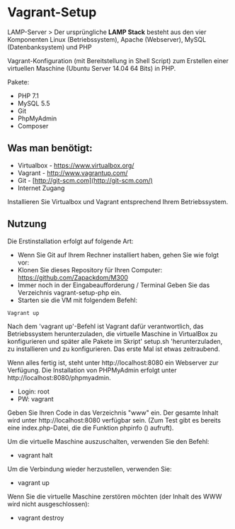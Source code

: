 # Vagrant-Setup

LAMP-Server > Der ursprüngliche **LAMP Stack** besteht aus den vier Komponenten Linux (Betriebssystem), Apache (Webserver), MySQL (Datenbanksystem) und PHP 

Vagrant-Konfiguration (mit Bereitstellung in Shell Script) zum Erstellen einer virtuellen Maschine (Ubuntu Server 14.04 64 Bits) in PHP.

Pakete:

- PHP 7.1
- MySQL 5.5
- Git
- PhpMyAdmin
- Composer

## Was man benötigt:

- Virtualbox - <https://www.virtualbox.org/>
- Vagrant - <http://www.vagrantup.com/>
- Git - [http://git-scm.com](http://git-scm.com/) 
- Internet Zugang

Installieren Sie Virtualbox und Vagrant entsprechend Ihrem Betriebssystem.

## Nutzung

Die Erstinstallation erfolgt auf folgende Art:

- Wenn Sie Git auf Ihrem Rechner installiert haben, gehen Sie wie folgt vor:
- Klonen Sie dieses Repository für Ihren Computer: https://github.com/Zapackdom/M300
- Immer noch in der Eingabeaufforderung / Terminal Geben Sie das Verzeichnis vagrant-setup-php ein.
- Starten sie die VM mit folgendem Befehl:

```
Vagrant up
```

Nach dem 'vagrant up'-Befehl ist Vagrant dafür verantwortlich, das Betriebssystem herunterzuladen, die virtuelle Maschine in VirtualBox zu konfigurieren und später alle Pakete im Skript' setup.sh 'herunterzuladen, zu installieren und zu konfigurieren. Das erste Mal ist  etwas zeitraubend.

Wenn alles fertig ist, steht unter http://localhost:8080 ein Webserver zur Verfügung. Die Installation von PHPMyAdmin erfolgt unter http://localhost:8080/phpmyadmin. 

- Login: root
- PW: vagrant

Geben Sie Ihren Code in das Verzeichnis "www" ein. Der gesamte Inhalt wird unter http://localhost:8080 verfügbar sein. (Zum Test gibt es bereits eine index.php-Datei, die die Funktion phpinfo () aufruft).

Um die virtuelle Maschine auszuschalten, verwenden Sie den Befehl:

- vagrant halt

Um die Verbindung wieder herzustellen, verwenden Sie:

- vagrant up

Wenn Sie die virtuelle Maschine zerstören möchten (der Inhalt des WWW wird nicht ausgeschlossen):

- vagrant destroy

   